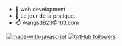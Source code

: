 - 👋 web development
- 🌱 Le jour de la pratique.
- 📫 wangsd823@163.com

[![made-with-javascript](https://img.shields.io/badge/Wangsd823-JavaScript-1f425f.svg)](https://www.javascript.com)
[![GitHub followers](https://img.shields.io/github/followers/Wangsd823.svg?style=social&label=Follow&maxAge=2592000)](https://github.com/Wangsd823?tab=followers)
